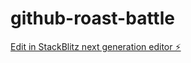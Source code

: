# github-roast-battle

[Edit in StackBlitz next generation editor ⚡️](https://stackblitz.com/~/github.com/taukirsheikh/github-roast-battle)